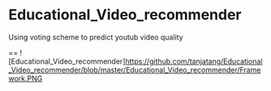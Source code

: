 # Educational_Video_recommender
Using voting scheme to predict youtub video quality

==
![Educational_Video_recommender]https://github.com/tanjatang/Educational_Video_recommender/blob/master/Educational_Video_recommender/Framework.PNG
